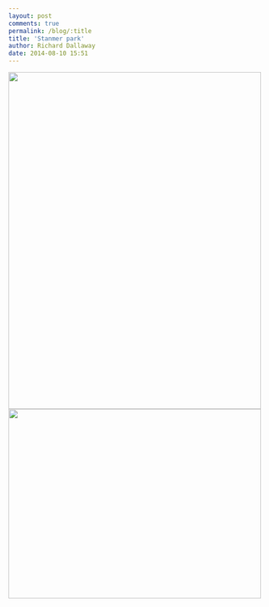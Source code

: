 ```yaml
---
layout: post
comments: true
permalink: /blog/:title
title: 'Stanmer park'
author: Richard Dallaway
date: 2014-08-10 15:51
---
```


<div><a href="http://static.skitters.dallaway.com/tp_image.jpg"><img src="http://static.skitters.dallaway.com/tp_thumb_image.jpg" width="500" height="667"/></a></div><div><a href="http://static.skitters.dallaway.com/Ptp_image.jpg"><img src="http://static.skitters.dallaway.com/Ptp_thumb_image.jpg" width="500" height="375"/></a></div>


   
      
